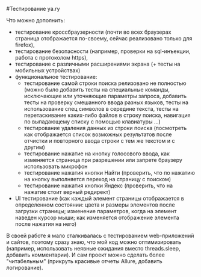 #Тестирование ya.ry

Что можно дополнить: 
- тестирование кроссбраузерности (почти во всех браузерах страница отображается по-своему, сейчас реализовано только для firefox), 
- тестирование безопасности (например, проверки на sql-инъекции, работа с протоколом https),
- тестирование с различными расширениями экрана (+ тесты на мобильных устройствах)
- функциональное тестирование:
	- тестирование самой строки поиска релизовано не полностью (можно было добавить тесты на специальные команды, исключающие или уточняющие параметры запроса, добавить тесты на проверку смешанного ввода разных языков, тесты на использование спец символов в середине текста, тесты на перетаскивание каких-либо файлов в строку поиска, навигация по выпадающему списку с помощью клавиатуры ...)
	- тестирование удаления данных из строки поиска (посмотреть как отображается список возможных результатов после отчистки и повторного ввода строки с тем же текстом и с другим)
	- тестирование нажатие на кнопку голосового ввода, как изменяется страница при разрешении или запрете браузеру использовать микрофон
	- тестирование нажатия кнопки Найти (проверить, что по нажатию на кнопку выполняется переход на страницу с поиском)
	- тестирование нажатия кнопки Яндекс (проверить, что на нажатие стоит верный редирект) 
- UI тестирование (как каждый элемент страницы отображается в определенном состоянии: цвета и размеры элементов после загрузки страницы; изменение параметров, когда на элемент наведен курсор мыши; как изменяется отображение элемента после нажатия на него)

В своей работе я мало сталкивалась с тестированием web-приложений и сайтов, поэтому сразу знаю, что  мой код можно оптимизировать (например, использовать неявные ожидания вместо threads.sleep, добавить комментарии). И сам проект можно сделать более "читабельным" (прикруть красивые отчеты Allure, добавить логирование).
